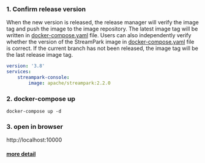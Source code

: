 
### 1. Confirm release version
When the new version is released, the release manager will verify the image tag and push the image to the image repository. The latest image tag will be written in [docker-compose.yaml](./docker-compose.yaml) file. Users can also independently verify whether the version of the StreamPark image in [docker-compose.yaml](./docker-compose.yaml) file is correct. If the current branch has not been released, the image tag will be the last release image tag.

```yaml
version: '3.8'
services:
    streampark-console:
        image: apache/streampark:2.2.0
```

### 2. docker-compose up

```shell
docker-compose up -d
```

### 3. open in browser

http://localhost:10000

#### [more detail](https://streampark.apache.org/docs/get-started/docker-deployment)
